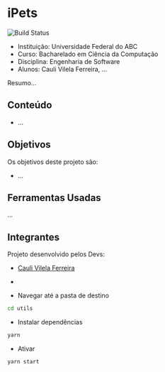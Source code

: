 # iPets
![Build Status](https://travis-ci.org/joemccann/dillinger.svg?branch=master)

- Instituição: Universidade Federal do ABC
- Curso: Bacharelado em Ciência da Computação
- Disciplina: Engenharia de Software
- Alunos: Cauli Vilela Ferreira, ...

Resumo...

## Conteúdo

- ...


## Objetivos
 Os objetivos deste projeto são: 

- ...

## Ferramentas Usadas 
...

## Integrantes
Projeto desenvolvido pelos Devs:

- [Cauli Vilela Ferreira](https://github.com/coquizin)
- 

- Navegar até a pasta de destino
```sh
cd utils
```

- Instalar dependências
```sh
yarn
```

- Ativar
```sh
yarn start
```
